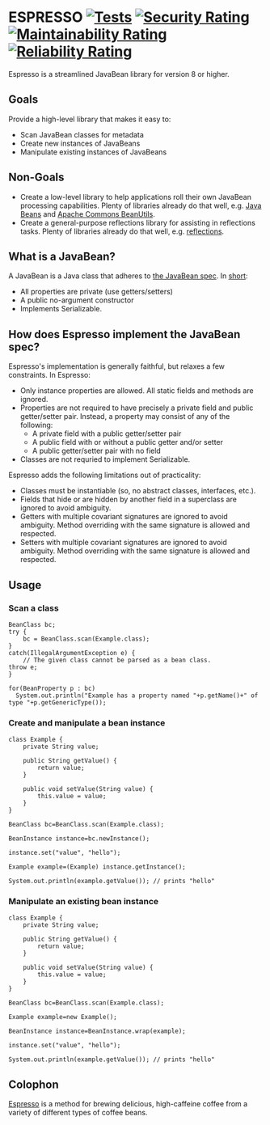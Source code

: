 # ESPRESSO [![Tests](https://github.com/sigpwned/espresso/actions/workflows/tests.yml/badge.svg)](https://github.com/sigpwned/espresso/actions/workflows/tests.yml) [![Security Rating](https://sonarcloud.io/api/project_badges/measure?project=sigpwned_espresso&metric=security_rating)](https://sonarcloud.io/summary/new_code?id=sigpwned_espresso) [![Maintainability Rating](https://sonarcloud.io/api/project_badges/measure?project=sigpwned_espresso&metric=sqale_rating)](https://sonarcloud.io/summary/new_code?id=sigpwned_espresso) [![Reliability Rating](https://sonarcloud.io/api/project_badges/measure?project=sigpwned_espresso&metric=reliability_rating)](https://sonarcloud.io/summary/new_code?id=sigpwned_espresso)

Espresso is a streamlined JavaBean library for version 8 or higher.

## Goals

Provide a high-level library that makes it easy to:

* Scan JavaBean classes for metadata
* Create new instances of JavaBeans
* Manipulate existing instances of JavaBeans

## Non-Goals

* Create a low-level library to help applications roll their own JavaBean processing capabilities. Plenty of libraries already do that well, e.g. [Java Beans](https://docs.oracle.com/en/java/javase/11/docs/api/java.desktop/java/beans/Beans.html) and [Apache Commons BeanUtils](https://commons.apache.org/proper/commons-beanutils/).
* Create a general-purpose reflections library for assisting in reflections tasks. Plenty of libraries already do that well, e.g. [reflections](https://github.com/ronmamo/reflections).

## What is a JavaBean?

A JavaBean is a Java class that adheres to [the JavaBean spec](https://www.oracle.com/java/technologies/javase/javabeans-spec.html). In [short](https://stackoverflow.com/questions/3295496/what-is-a-javabean-exactly/3295517#3295517):

* All properties are private (use getters/setters)
* A public no-argument constructor
* Implements Serializable.

## How does Espresso implement the JavaBean spec?

Espresso's implementation is generally faithful, but relaxes a few constraints. In Espresso:

* Only instance properties are allowed. All static fields and methods are ignored.
* Properties are not required to have precisely a private field and public getter/setter pair. Instead, a property may consist of any of the following:
  * A private field with a public getter/setter pair
  * A public field with or without a public getter and/or setter
  * A public getter/setter pair with no field
* Classes are not requried to implement Serializable.

Espresso adds the following limitations out of practicality:

* Classes must be instantiable (so, no abstract classes, interfaces, etc.).
* Fields that hide or are hidden by another field in a superclass are ignored to avoid ambiguity.
* Getters with multiple covariant signatures are ignored to avoid ambiguity. Method overriding with the same signature is allowed and respected.
* Setters with multiple covariant signatures are ignored to avoid ambiguity. Method overriding with the same signature is allowed and respected.

## Usage

### Scan a class

    BeanClass bc;
    try {
        bc = BeanClass.scan(Example.class);
    }
    catch(IllegalArgumentException e) {
        // The given class cannot be parsed as a bean class.
	throw e;
    }

    for(BeanProperty p : bc)
      System.out.println("Example has a property named "+p.getName()+" of type "+p.getGenericType());

### Create and manipulate a bean instance

    class Example {
        private String value;

        public String getValue() {
            return value;
        }

        public void setValue(String value) {
            this.value = value;
        }
    }

    BeanClass bc=BeanClass.scan(Example.class);

    BeanInstance instance=bc.newInstance();

    instance.set("value", "hello");

    Example example=(Example) instance.getInstance();

    System.out.println(example.getValue()); // prints "hello"

### Manipulate an existing bean instance

    class Example {
        private String value;

        public String getValue() {
            return value;
        }

        public void setValue(String value) {
            this.value = value;
        }
    }

    BeanClass bc=BeanClass.scan(Example.class);

    Example example=new Example();

    BeanInstance instance=BeanInstance.wrap(example);

    instance.set("value", "hello");

    System.out.println(example.getValue()); // prints "hello"

## Colophon

[Espresso](https://en.wikipedia.org/wiki/Espresso) is a method for brewing delicious, high-caffeine coffee from a variety of different types of coffee beans.